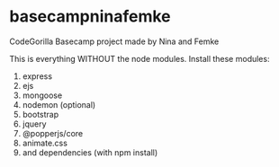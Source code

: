 # basecampninafemke
CodeGorilla Basecamp project made by Nina and Femke

This is everything WITHOUT the node modules. Install these modules:
1. express
2. ejs
3. mongoose
4. nodemon (optional)
5. bootstrap
6. jquery
7. @popperjs/core
8. animate.css
9. and dependencies (with npm install)

